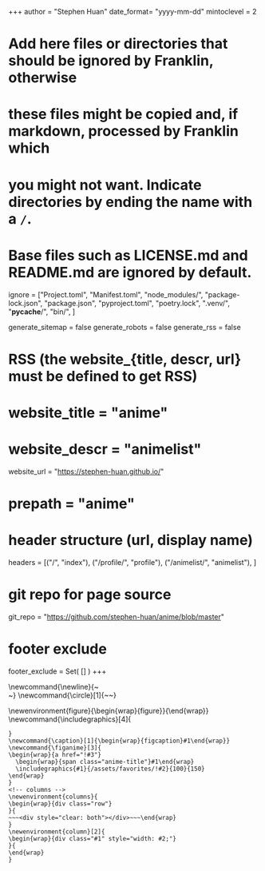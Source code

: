 <!--
Add here global page variables to use throughout your website.
-->
+++
author = "Stephen Huan"
date_format= "yyyy-mm-dd"
mintoclevel = 2

# Add here files or directories that should be ignored by Franklin, otherwise
# these files might be copied and, if markdown, processed by Franklin which
# you might not want. Indicate directories by ending the name with a `/`.
# Base files such as LICENSE.md and README.md are ignored by default.
ignore = ["Project.toml", "Manifest.toml",
          "node_modules/", "package-lock.json", "package.json",
          "pyproject.toml", "poetry.lock", ".venv/", "__pycache__/",
          "bin/",
         ]

generate_sitemap = false
generate_robots = false
generate_rss = false

# RSS (the website_{title, descr, url} must be defined to get RSS)
# website_title = "anime"
# website_descr = "animelist"
website_url   = "https://stephen-huan.github.io/"
# prepath = "anime"

# header structure (url, display name)
headers = [("/", "index"),
           ("/profile/", "profile"),
           ("/animelist/", "animelist"),
          ]

# git repo for page source
git_repo = "https://github.com/stephen-huan/anime/blob/master"

# footer exclude
footer_exclude = Set(
  []
)
+++

<!--
Add here global LaTeX commands to use throughout your pages.
-->
\newcommand{\newline}{~~~<br>~~~} <!-- avoid self-closing tag <br/> -->
\newcommand{\circle}[1]{~~~<span class="circle #1"></span>~~~}
<!-- images -->
\newenvironment{figure}{\begin{wrap}{figure}}{\end{wrap}}
\newcommand{\includegraphics}[4]{
  ~~~<img alt="!#1" src="!#2" width="!#3" height="!#4">~~~
}
\newcommand{\caption}[1]{\begin{wrap}{figcaption}#1\end{wrap}}
\newcommand{\figanime}[3]{
  \begin{wrap}{a href="!#3"}
    \begin{wrap}{span class="anime-title"}#1\end{wrap}
    \includegraphics{#1}{/assets/favorites/!#2}{100}{150}
  \end{wrap}
}
<!-- columns -->
\newenvironment{columns}{
  \begin{wrap}{div class="row"}
}{
  ~~~<div style="clear: both"></div>~~~\end{wrap}
}
\newenvironment{column}[2]{
  \begin{wrap}{div class="#1" style="width: #2;"}
}{
  \end{wrap}
}

